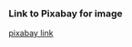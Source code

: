 ### Link to Pixabay for image

[pixabay link](https://pixabay.com/photos/crowd-of-people-crowd-football-fans-1488213/)
